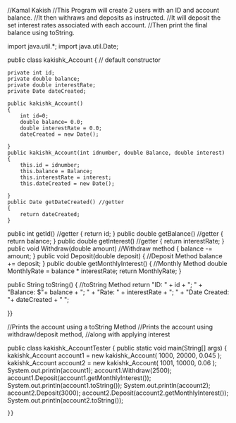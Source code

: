 //Kamal Kakish
//This Program will create 2 users with an ID and account balance.
//It then withraws and deposits as instructed.
//It will deposit the set interest rates associated with each account.
//Then print the final balance using toString. 

import java.util.*;
import java.util.Date;

public class kakishk_Account { // default constructor
	
	private int id;
	private double balance;
	private double interestRate;
	private Date dateCreated;
	
	public kakishk_Account()
	{
		int id=0;
		double balance= 0.0;
		double interestRate = 0.0;
		dateCreated = new Date();
		
	}
	public kakishk_Account(int idnumber, double Balance, double interest) {
		this.id = idnumber;
		this.balance = Balance;
		this.interestRate = interest;
		this.dateCreated = new Date();
				
	}
	public Date getDateCreated() //getter
	{
		return dateCreated;
	}
public int getId() //getter
{
	return id;
}
public double getBalance() //getter
{
	return balance;	
}
public double getInterest() //getter
{
	return interestRate;
}
public void Withdraw(double amount) //Withdraw method
{
	balance -= amount;
}
public void Deposit(double deposit) { //Deposit Method
	balance += deposit;
}
public double getMonthlyInterest() { //Monthly Method
	double MonthlyRate = balance * interestRate;
	return MonthlyRate;
}

public String toString() { //toString Method
	return "ID: " + id + "; " + "Balance: $"+ balance +  "; " +
			"Rate: " + interestRate + "; " + "Date Created: "+ dateCreated + " ";



}}

//Prints the account using a toString Method
//Prints the account using withdraw/deposit method,
//along with applying interest

 public class kakishk_AccountTester {
public static void main(String[] args) {
	kakishk_Account account1 = new kakishk_Account( 1000, 20000, 0.045 );
	kakishk_Account account2 = new kakishk_Account( 1001, 10000, 0.06 );
	System.out.println(account1);
	account1.Withdraw(2500);
	account1.Deposit(account1.getMonthlyInterest());
	System.out.println(account1.toString());
	System.out.println(account2);
	account2.Deposit(3000);
	account2.Deposit(account2.getMonthlyInterest());
	System.out.println(account2.toString()); 
	
	
	}}
